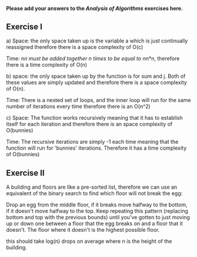 #### Please add your answers to the ***Analysis of  Algorithms*** exercises here.

## Exercise I

a) Space: the only space taken up is the variable a which is just continually reassigned
therefore there is a space complexity of O(c)

Time: n*n must be added together n times to be equal to n*n*n, therefore there is a time
complexity of O(n)

b) space: the only space taken up by the function is for sum and j. Both of these values
are simply updated and therefore there is a space complexity of O(n).

Time: There is a nested set of loops, and the inner loop will run for the same number of
iterations every time therefore there is an O(n^2)


c) Space: The function works recursively meaning that it has to establish itself for each
iteration and therefore there is an space complexity of O(bunnies)

Time: The recursive iterations are simply -1 each time meaning that the function will run
for 'bunnies' iterations. Therefore it has a time complexity of O(bunnies)

## Exercise II
A building and floors are like a pre-sorted list, therefore we can use an equivalent of
the binary search to find which floor will not break the egg:

Drop an egg from the middle floor, if it breaks move halfway to the bottom, if it
doesn't move halfway to the top. Keep repeating this pattern (replacing bottom and
top with the previous bounds) until you've gotten to just moving up or down one between
a floor that the egg breaks on and a floor that it doesn't. The floor where it doesn't
is the highest possible floor.

this should take log(n) drops on average where n is the height of the building.
